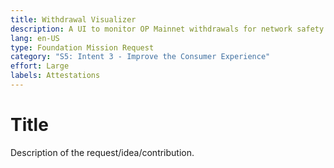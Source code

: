 ```yaml
---
title: Withdrawal Visualizer 
description: A UI to monitor OP Mainnet withdrawals for network safety.
lang: en-US
type: Foundation Mission Request
category: "S5: Intent 3 - Improve the Consumer Experience"
effort: Large 
labels: Attestations
---
```


# Title

Description of the request/idea/contribution. 